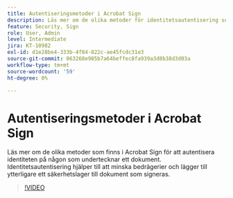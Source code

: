 ```yaml
---
title: Autentiseringsmetoder i Acrobat Sign
description: Läs mer om de olika metoder för identitetsautentisering som finns i Acrobat Sign
feature: Security, Sign
role: User, Admin
level: Intermediate
jira: KT-10982
exl-id: d1e28be4-333b-4f84-822c-ae45fcdc31e3
source-git-commit: 063268e985b7a64beffec8fa939a3d8b38d3d03a
workflow-type: tm+mt
source-wordcount: '59'
ht-degree: 0%

---
```


# Autentiseringsmetoder i Acrobat Sign

Läs mer om de olika metoder som finns i Acrobat Sign för att autentisera identiteten på någon som undertecknar ett dokument. Identitetsautentisering hjälper till att minska bedrägerier och lägger till ytterligare ett säkerhetslager till dokument som signeras.

>[!VIDEO](https://video.tv.adobe.com/v/3419287?quality=12&learn=on&hidetitle=true)
